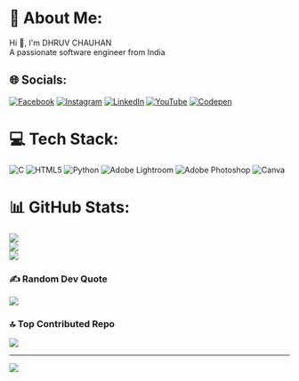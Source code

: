 # 💫 About Me:
Hi 👋, I'm DHRUV CHAUHAN<br>A passionate software engineer from India


## 🌐 Socials:
[![Facebook](https://img.shields.io/badge/Facebook-%231877F2.svg?logo=Facebook&logoColor=white)](https://facebook.com/rajpuatdhruvchauhan.chauhan) [![Instagram](https://img.shields.io/badge/Instagram-%23E4405F.svg?logo=Instagram&logoColor=white)](https://instagram.com/dhruv_chauhan_275) [![LinkedIn](https://img.shields.io/badge/LinkedIn-%230077B5.svg?logo=linkedin&logoColor=white)](https://linkedin.com/in/dhruv-chauhan) [![YouTube](https://img.shields.io/badge/YouTube-%23FF0000.svg?logo=YouTube&logoColor=white)](https://youtube.com/@carrydhruva2.o) [![Codepen](https://img.shields.io/badge/Codepen-000000?style=for-the-badge&logo=codepen&logoColor=white)](https://codepen.io/http://carrydhruva2o.website3.me/) 

# 💻 Tech Stack:
![C](https://img.shields.io/badge/c-%2300599C.svg?style=for-the-badge&logo=c&logoColor=white) ![HTML5](https://img.shields.io/badge/html5-%23E34F26.svg?style=for-the-badge&logo=html5&logoColor=white) ![Python](https://img.shields.io/badge/python-3670A0?style=for-the-badge&logo=python&logoColor=ffdd54) ![Adobe Lightroom](https://img.shields.io/badge/Adobe%20Lightroom-31A8FF.svg?style=for-the-badge&logo=Adobe%20Lightroom&logoColor=white) ![Adobe Photoshop](https://img.shields.io/badge/adobephotoshop-%2331A8FF.svg?style=for-the-badge&logo=adobephotoshop&logoColor=white) ![Canva](https://img.shields.io/badge/Canva-%2300C4CC.svg?style=for-the-badge&logo=Canva&logoColor=white)
# 📊 GitHub Stats:
![](https://github-readme-stats.vercel.app/api?username=dhruv03chauhan&theme=dark&hide_border=false&include_all_commits=true&count_private=false)<br/>
![](https://github-readme-streak-stats.herokuapp.com/?user=dhruv03chauhan&theme=dark&hide_border=false)<br/>
![](https://github-readme-stats.vercel.app/api/top-langs/?username=dhruv03chauhan&theme=dark&hide_border=false&include_all_commits=true&count_private=false&layout=compact)

### ✍️ Random Dev Quote
![](https://quotes-github-readme.vercel.app/api?type=horizontal&theme=radical)

### 🔝 Top Contributed Repo
![](https://github-contributor-stats.vercel.app/api?username=dhruv03chauhan&limit=5&theme=dark&combine_all_yearly_contributions=true)

---
[![](https://visitcount.itsvg.in/api?id=dhruv03chauhan&icon=0&color=0)](https://visitcount.itsvg.in)

<!-- Proudly created with GPRM ( https://gprm.itsvg.in ) -->

